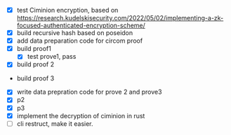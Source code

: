 - [x] test Ciminion encryption, based on https://research.kudelskisecurity.com/2022/05/02/implementing-a-zk-focused-authenticated-encryption-scheme/
- [x] build recursive hash based on poseidon 
- [x] add data preparation code for circom proof
- [x] build proof1 
  - [x] test prove1, pass 
- [x] build proof 2
- build proof 3 
- [x]  write data prepration code for prove 2 and prove3 
  - [x]  p2
  - [x]  p3
- [X]  implement the decryption of ciminion in rust 
- [ ] cli restruct, make it easier. 
